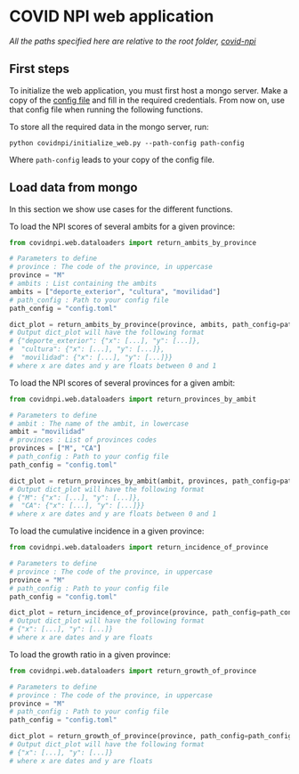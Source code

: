 # COVID NPI web application

*All the paths specified here are relative to the root folder, [covid-npi](../..)*

## First steps

To initialize the web application, you must first host a mongo server.
Make a copy of the [config file](../config.toml) and fill in the required credentials.
From now on, use that config file when running the following functions.

To store all the required data in the mongo server, run:

```
python covidnpi/initialize_web.py --path-config path-config
```

Where `path-config` leads to your copy of the config file.

## Load data from mongo

In this section we show use cases for the different functions.

To load the NPI scores of several ambits for a given province:

````python
from covidnpi.web.dataloaders import return_ambits_by_province

# Parameters to define
# province : The code of the province, in uppercase
province = "M"
# ambits : List containing the ambits
ambits = ["deporte_exterior", "cultura", "movilidad"]
# path_config : Path to your config file
path_config = "config.toml"

dict_plot = return_ambits_by_province(province, ambits, path_config=path_config)
# Output dict_plot will have the following format
# {"deporte_exterior": {"x": [...], "y": [...]},
#  "cultura": {"x": [...], "y": [...]},
#  "movilidad": {"x": [...], "y": [...]}}
# where x are dates and y are floats between 0 and 1
````

To load the NPI scores of several provinces for a given ambit:

````python
from covidnpi.web.dataloaders import return_provinces_by_ambit

# Parameters to define
# ambit : The name of the ambit, in lowercase
ambit = "movilidad"
# provinces : List of provinces codes
provinces = ["M", "CA"]
# path_config : Path to your config file
path_config = "config.toml"

dict_plot = return_provinces_by_ambit(ambit, provinces, path_config=path_config)
# Output dict_plot will have the following format
# {"M": {"x": [...], "y": [...]},
#  "CA": {"x": [...], "y": [...]}}
# where x are dates and y are floats between 0 and 1
````

To load the cumulative incidence in a given province:
````python
from covidnpi.web.dataloaders import return_incidence_of_province

# Parameters to define
# province : The code of the province, in uppercase
province = "M"
# path_config : Path to your config file
path_config = "config.toml"

dict_plot = return_incidence_of_province(province, path_config=path_config)
# Output dict_plot will have the following format
# {"x": [...], "y": [...]}
# where x are dates and y are floats
````

To load the growth ratio in a given province:
````python
from covidnpi.web.dataloaders import return_growth_of_province

# Parameters to define
# province : The code of the province, in uppercase
province = "M"
# path_config : Path to your config file
path_config = "config.toml"

dict_plot = return_growth_of_province(province, path_config=path_config)
# Output dict_plot will have the following format
# {"x": [...], "y": [...]}
# where x are dates and y are floats
````
